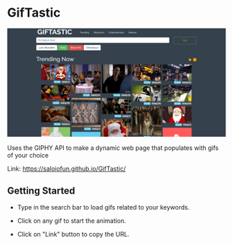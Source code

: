 # GifTastic

![demo](assets/images/demo.png)

Uses the GIPHY API to make a dynamic web page that populates with gifs of your choice

Link: https://saloiofun.github.io/GifTastic/

## Getting Started

* Type in the search bar to load gifs related to your keywords.

* Click on any gif to start the animation.

* Click on "Link" button to copy the URL.

